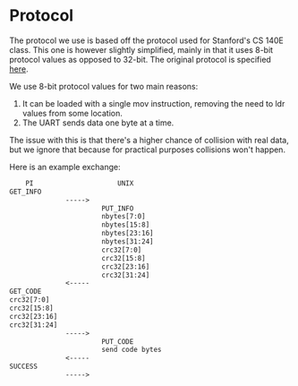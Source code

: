 # Protocol

The protocol we use is based off the protocol used for Stanford's CS 140E class.
This one is however slightly simplified, mainly in that it uses 8-bit protocol
values as opposed to 32-bit. The original protocol is specified
[here](https://github.com/dddrrreee/cs140e-22win/blob/main/labs/3-bootloader/README.md).

We use 8-bit protocol values for two main reasons:

1. It can be loaded with a single mov instruction,
   removing the need to ldr values from some location.
2. The UART sends data one byte at a time.

The issue with this is that there's a higher chance of collision with real data,
but we ignore that because for practical purposes collisions won't happen.

Here is an example exchange:

```txt
    PI                     UNIX
GET_INFO
              ----->
                       PUT_INFO
                       nbytes[7:0]
                       nbytes[15:8]
                       nbytes[23:16]
                       nbytes[31:24]
                       crc32[7:0]
                       crc32[15:8]
                       crc32[23:16]
                       crc32[31:24]
              <-----
GET_CODE
crc32[7:0]
crc32[15:8]
crc32[23:16]
crc32[31:24]
              ----->
                       PUT_CODE
                       send code bytes
              <-----
SUCCESS
              ----->
```
